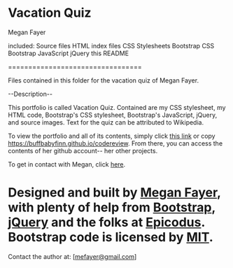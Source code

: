 # Vacation Quiz

Megan Fayer

included:
Source files
HTML index files
CSS Stylesheets
Bootstrap CSS
Bootstrap JavaScript
jQuery
this README

=================================

Files contained in this folder for the vacation quiz of Megan Fayer.

--Description--

This portfolio is called Vacation Quiz.
Contained are my CSS stylesheet, my HTML code, Bootstrap's CSS stylesheet, Bootstrap's JavaScript, jQuery, and source images. Text for the quiz can be attributed to Wikipedia.

To view the portfolio and all of its contents, simply click [this link] or copy https://buffbabyfinn.github.io/codereview. From there, you can access the contents of her github account-- her other projects.

To get in contact with Megan, click [here].

Designed and built by [Megan Fayer], with plenty of help from [Bootstrap], [jQuery] and the folks at [Epicodus]. Bootstrap code is licensed by [MIT].
==================================

Contact the author at: [mefayer@gmail.com]

[here]: <mailto:mefayer@gmail.com>
[this link]: <https://github.com/buffbabyfinn>
[Megan Fayer]: <https://www.linkedin.com/profile/view?authType=NAME_SEARCH&id=ACgAAA0N2q4B69id2wYwJW1wVb1eXceYY0LlBgw&authToken=aS-o>
[Bootstrap]: <http://getbootstrap.com/>
[Epicodus]: <http://www.epicodus.com/>
[MIT]: <http://web.mit.edu/>
[jQuery]: <http://jquery.com/>
